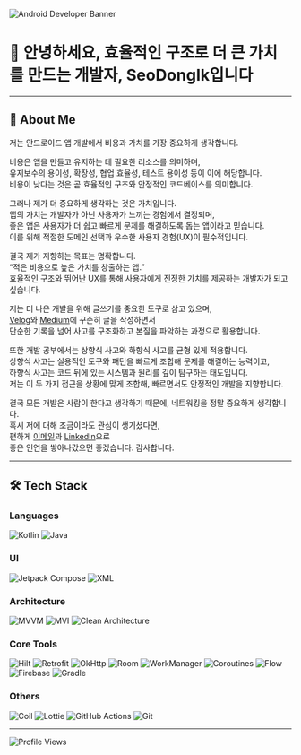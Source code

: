 ![Android Developer Banner](https://img.shields.io/badge/Android%20Developer-Creating%20Value-green?style=for-the-badge&logo=android)

# 👋 안녕하세요, 효율적인 구조로 더 큰 가치를 만드는 개발자, SeoDongIk입니다  

---

## 🌟 About Me
저는 안드로이드 앱 개발에서 비용과 가치를 가장 중요하게 생각합니다.  

비용은 앱을 만들고 유지하는 데 필요한 리소스를 의미하며,  
유지보수의 용이성, 확장성, 협업 효율성, 테스트 용이성 등이 이에 해당합니다.  
비용이 낮다는 것은 곧 효율적인 구조와 안정적인 코드베이스를 의미합니다.  

그러나 제가 더 중요하게 생각하는 것은 가치입니다.  
앱의 가치는 개발자가 아닌 사용자가 느끼는 경험에서 결정되며,  
좋은 앱은 사용자가 더 쉽고 빠르게 문제를 해결하도록 돕는 앱이라고 믿습니다.  
이를 위해 적절한 도메인 선택과 우수한 사용자 경험(UX)이 필수적입니다.  

결국 제가 지향하는 목표는 명확합니다.  
“적은 비용으로 높은 가치를 창출하는 앱.”  
효율적인 구조와 뛰어난 UX를 통해 사용자에게 진정한 가치를 제공하는 개발자가 되고 싶습니다.  

저는 더 나은 개발을 위해 글쓰기를 중요한 도구로 삼고 있으며,  
[Velog](https://velog.io/@malcongmalcom/series)와 [Medium](https://medium.com/@malcongmalcom)에 꾸준히 글을 작성하면서  
단순한 기록을 넘어 사고를 구조화하고 본질을 파악하는 과정으로 활용합니다.  

또한 개발 공부에서는 상향식 사고와 하향식 사고를 균형 있게 적용합니다.  
상향식 사고는 실용적인 도구와 패턴을 빠르게 조합해 문제를 해결하는 능력이고,  
하향식 사고는 코드 뒤에 있는 시스템과 원리를 깊이 탐구하는 태도입니다.  
저는 이 두 가지 접근을 상황에 맞게 조합해, 빠르면서도 안정적인 개발을 지향합니다.  

결국 모든 개발은 사람이 한다고 생각하기 때문에, 네트워킹을 정말 중요하게 생각합니다.  
혹시 저에 대해 조금이라도 관심이 생기셨다면,  
편하게 [이메일](mailto:ikmin7373@naver.com)과 [LinkedIn](https://www.linkedin.com/in/dongik-seo-9ab9bb309/)으로  
좋은 인연을 쌓아나갔으면 좋겠습니다. 감사합니다.  

---

## 🛠 Tech Stack
### Languages  
![Kotlin](https://img.shields.io/badge/Kotlin-7F52FF?style=for-the-badge&logo=kotlin&logoColor=white)
![Java](https://img.shields.io/badge/Java-007396?style=for-the-badge&logo=java&logoColor=white)

### UI  
![Jetpack Compose](https://img.shields.io/badge/Compose-4285F4?style=for-the-badge&logo=jetpackcompose&logoColor=white)
![XML](https://img.shields.io/badge/XML-FF6600?style=for-the-badge)

### Architecture  
![MVVM](https://img.shields.io/badge/MVVM-000000?style=for-the-badge)
![MVI](https://img.shields.io/badge/MVI-000000?style=for-the-badge)
![Clean Architecture](https://img.shields.io/badge/Clean%20Architecture-000000?style=for-the-badge)

### **Core Tools**  
![Hilt](https://img.shields.io/badge/Hilt-4285F4?style=for-the-badge)
![Retrofit](https://img.shields.io/badge/Retrofit-009688?style=for-the-badge)
![OkHttp](https://img.shields.io/badge/OkHttp-00695C?style=for-the-badge)
![Room](https://img.shields.io/badge/Room-FF5722?style=for-the-badge)
![WorkManager](https://img.shields.io/badge/WorkManager-009688?style=for-the-badge)
![Coroutines](https://img.shields.io/badge/Coroutines-FF4081?style=for-the-badge)
![Flow](https://img.shields.io/badge/Flow-FF4081?style=for-the-badge)
![Firebase](https://img.shields.io/badge/Firebase-FFCA28?style=for-the-badge)
![Gradle](https://img.shields.io/badge/Gradle-02303A?style=for-the-badge&logo=gradle&logoColor=white)

### **Others**  
![Coil](https://img.shields.io/badge/Coil-4285F4?style=for-the-badge)
![Lottie](https://img.shields.io/badge/Lottie-00B3E6?style=for-the-badge)
![GitHub Actions](https://img.shields.io/badge/GitHub%20Actions-2088FF?style=for-the-badge)
![Git](https://img.shields.io/badge/Git-F05032?style=for-the-badge&logo=git&logoColor=white)

---

![Profile Views](https://komarev.com/ghpvc/?username=malcongmalcom&color=blue&style=flat)
